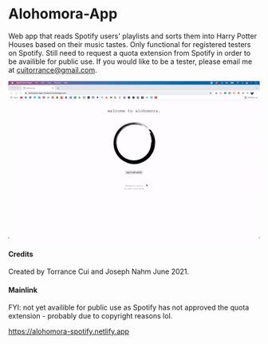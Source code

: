 # Alohomora-App
Web app that reads Spotify users' playlists and sorts them into Harry Potter Houses based on their music tastes. Only functional for registered testers on Spotify. Still need to request a quota extension from Spotify in order to be availible for public use. If you would like to be a tester, please email me at cuitorrance@gmail.com.

![](https://github.com/torrancecui/Alohomora-App/blob/main/alohamora.gif)

#### Credits

Created by Torrance Cui and Joseph Nahm June 2021.

#### Mainlink

FYI: not yet availible for public use as Spotify has not approved the quota extension - probably due to copyright reasons lol.

https://alohomora-spotify.netlify.app
